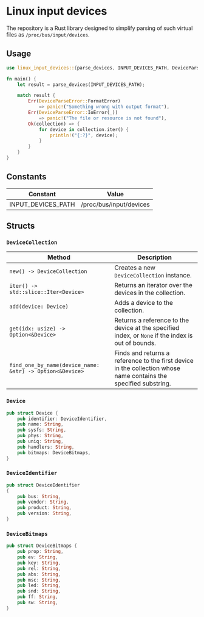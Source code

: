 # Linux input devices

The repository is a Rust library designed to simplify parsing of such virtual files as `/proc/bus/input/devices`.

## Usage

```rust
use linux_input_devices::{parse_devices, INPUT_DEVICES_PATH, DeviceParseError};

fn main() {
    let result = parse_devices(INPUT_DEVICES_PATH);

    match result {
        Err(DeviceParseError::FormatError)
            => panic!("Something wrong with output format"),
        Err(DeviceParseError::IoError(_))
            => panic!("The file or resource is not found"),
        Ok(collection) => {
            for device in collection.iter() {
                println!("{:?}", device);
            }
        }
    }
}
```

## Constants
| Constant | Value |
|----------|-------|
|INPUT_DEVICES_PATH|/proc/bus/input/devices|

## Structs
### `DeviceCollection`

| Method                                      | Description                                                                   |
|---------------------------------------------|-------------------------------------------------------------------------------|
| `new() -> DeviceCollection`                 | Creates a new `DeviceCollection` instance.                                   |
| `iter() -> std::slice::Iter<Device>`        | Returns an iterator over the devices in the collection.                      |
| `add(device: Device)`                        | Adds a device to the collection.                                              |
| `get(idx: usize) -> Option<&Device>`        | Returns a reference to the device at the specified index, or `None` if the index is out of bounds. |
| `find_one_by_name(device_name: &str) -> Option<&Device>` | Finds and returns a reference to the first device in the collection whose name contains the specified substring. |

### `Device`

```rust
pub struct Device {
    pub identifier: DeviceIdentifier,
    pub name: String,
    pub sysfs: String,
    pub phys: String,
    pub uniq: String,
    pub handlers: String,
    pub bitmaps: DeviceBitmaps,
}
```

### `DeviceIdentifier`
```rust
pub struct DeviceIdentifier
{
    pub bus: String,
    pub vendor: String,
    pub product: String,
    pub version: String,
}
```

### `DeviceBitmaps`
```rust
pub struct DeviceBitmaps {
    pub prop: String,
    pub ev: String,
    pub key: String,
    pub rel: String,
    pub abs: String,
    pub msc: String,
    pub led: String,
    pub snd: String,
    pub ff: String,
    pub sw: String,
}
```